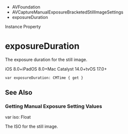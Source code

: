 

- AVFoundation
- AVCaptureManualExposureBracketedStillImageSettings
-  exposureDuration 

Instance Property

# exposureDuration

The exposure duration for the still image.

iOS 8.0+iPadOS 8.0+Mac Catalyst 14.0+tvOS 17.0+

``` source
var exposureDuration: CMTime { get }
```

## See Also

### Getting Manual Exposure Setting Values

var iso: Float

The ISO for the still image.

